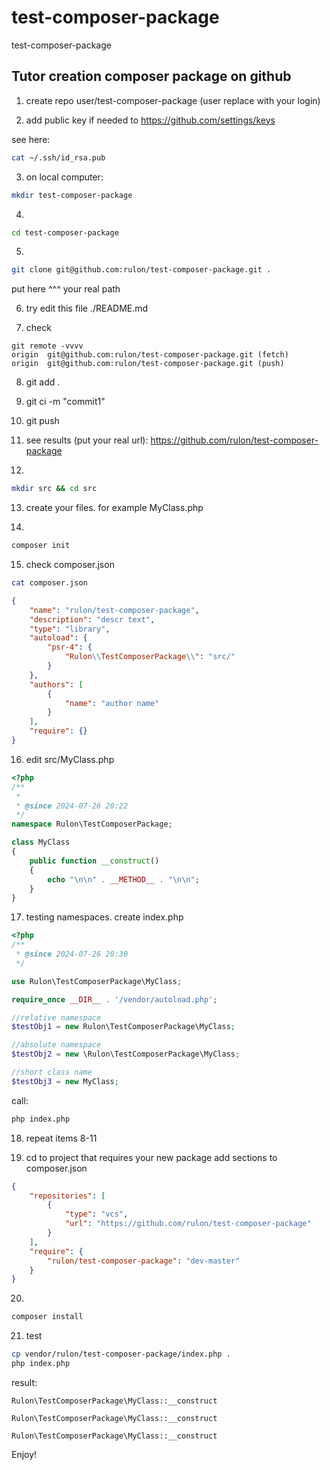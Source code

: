 # test-composer-package
test-composer-package

## Tutor creation composer package on github

1. create repo user/test-composer-package (user replace with your login)

2. add public key if needed to https://github.com/settings/keys

see here:
```bash
cat ~/.ssh/id_rsa.pub 
```
3. on local computer:
```bash
mkdir test-composer-package 
```

4. 
```bash
cd test-composer-package
```

5. 
```bash
git clone git@github.com:rulon/test-composer-package.git .
```
put here ^^^ your real path

6. try edit this file ./README.md

7. check
```
git remote -vvvv
origin  git@github.com:rulon/test-composer-package.git (fetch)
origin  git@github.com:rulon/test-composer-package.git (push)
```
8. git add .

9. git ci -m "commit1"

10. git push

11. see results (put your real url): https://github.com/rulon/test-composer-package

12. 
```bash
mkdir src && cd src
```

13. create your files. for example MyClass.php

14. 
```bash
composer init
```

15. check composer.json 
```bash
cat composer.json 
```
```json
{
    "name": "rulon/test-composer-package",
    "description": "descr text",
    "type": "library",
    "autoload": {
        "psr-4": {
            "Rulon\\TestComposerPackage\\": "src/"
        }
    },
    "authors": [
        {
            "name": "author name"
        }
    ],
    "require": {}
}

```

16. edit src/MyClass.php
```php
<?php
/**
 *
 * @since 2024-07-26 20:22
 */
namespace Rulon\TestComposerPackage;

class MyClass
{
    public function __construct()
    {
        echo "\n\n" . __METHOD__ . "\n\n";
    }
}
```
17. testing namespaces. create index.php
```php
<?php
/**
 * @since 2024-07-26 20:30
 */

use Rulon\TestComposerPackage\MyClass;

require_once __DIR__ . '/vendor/autoload.php';

//relative namespace
$testObj1 = new Rulon\TestComposerPackage\MyClass;

//absolute namespace
$testObj2 = new \Rulon\TestComposerPackage\MyClass;

//short class name
$testObj3 = new MyClass;

```
call:
```bash
php index.php
```
18. repeat items 8-11

19. cd to project that requires your new package
add sections to composer.json

```json
{
    "repositories": [
        {
            "type": "vcs",
            "url": "https://github.com/rulon/test-composer-package"
        }
    ],
    "require": {
        "rulon/test-composer-package": "dev-master"
    }
}
```

20. 
```bash
composer install
```

21. test
```bash
cp vendor/rulon/test-composer-package/index.php .
php index.php
```
result:
```
Rulon\TestComposerPackage\MyClass::__construct

Rulon\TestComposerPackage\MyClass::__construct

Rulon\TestComposerPackage\MyClass::__construct

```

Enjoy!

<!-- 

git add . && git ci --amend --no-edit && git push -f


-->